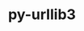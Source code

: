 ---
title: "py-urllib3"
layout: cache
categories: [package, develop]
meta: {"compilers": ["apple-clang@=15.0.0", "gcc@=11.1.0", "gcc@=11.4.0", "gcc@=13.2.0", "gcc@=7.3.1", "gcc@=9.4.0", "oneapi@=2024.2.1"], "num_specs": 108, "num_specs_by_stack": {"aws-isc": 1, "aws-isc-aarch64": 1, "data-vis-sdk": 4, "e4s": 20, "e4s-neoverse-v2": 9, "e4s-neoverse_v1": 15, "e4s-oneapi": 18, "e4s-power": 5, "ml-darwin-aarch64-mps": 3, "ml-linux-aarch64-cpu": 16, "ml-linux-aarch64-cuda": 16, "ml-linux-x86_64-cpu": 15, "ml-linux-x86_64-cuda": 14, "ml-linux-x86_64-rocm": 11, "root": 108}, "oss": ["amzn2", "ubuntu20.04", "ubuntu22.04", "ubuntu24.04", "ventura"], "platforms": ["darwin", "linux"], "stacks": ["aws-isc", "aws-isc-aarch64", "data-vis-sdk", "e4s", "e4s-neoverse-v2", "e4s-neoverse_v1", "e4s-oneapi", "e4s-power", "ml-darwin-aarch64-mps", "ml-linux-aarch64-cpu", "ml-linux-aarch64-cuda", "ml-linux-x86_64-cpu", "ml-linux-x86_64-cuda", "ml-linux-x86_64-rocm", "root"], "targets": ["aarch64", "neoverse_v1", "neoverse_v2", "ppc64le", "x86_64_v3"], "versions": ["2.1.0"]}
spec_details: [{"compiler": "gcc@=11.4.0", "hash": "2oy5f42ccc44truwrwru5aoaor2x7rx7", "os": "ubuntu22.04", "platform": "linux", "size": "-", "stacks": ["e4s-neoverse-v2", "root"], "tarball": "https://binaries.spack.io/develop/build_cache/linux-ubuntu22.04-neoverse_v2/gcc-11.4.0/py-urllib3-2.1.0/linux-ubuntu22.04-neoverse_v2-gcc-11.4.0-py-urllib3-2.1.0-2oy5f42ccc44truwrwru5aoaor2x7rx7.spack", "target": "neoverse_v2", "variants": ["~brotli", "build_system=python_pip", "~socks"], "versions": ["2.1.0"]}, {"compiler": "gcc@=7.3.1", "hash": "34b3s5azxgxy7t23sxibutoeuu2rnuuw", "os": "amzn2", "platform": "linux", "size": "-", "stacks": ["aws-isc-aarch64", "root"], "tarball": "https://binaries.spack.io/develop/build_cache/linux-amzn2-aarch64/gcc-7.3.1/py-urllib3-2.1.0/linux-amzn2-aarch64-gcc-7.3.1-py-urllib3-2.1.0-34b3s5azxgxy7t23sxibutoeuu2rnuuw.spack", "target": "aarch64", "variants": ["~brotli", "build_system=python_pip", "~socks"], "versions": ["2.1.0"]}, {"compiler": "gcc@=13.2.0", "hash": "37bku26u3brwberldwf37e5qx7vxowdu", "os": "ubuntu24.04", "platform": "linux", "size": "-", "stacks": ["ml-linux-aarch64-cpu", "ml-linux-aarch64-cuda", "root"], "tarball": "https://binaries.spack.io/develop/build_cache/linux-ubuntu24.04-aarch64/gcc-13.2.0/py-urllib3-2.1.0/linux-ubuntu24.04-aarch64-gcc-13.2.0-py-urllib3-2.1.0-37bku26u3brwberldwf37e5qx7vxowdu.spack", "target": "aarch64", "variants": ["~brotli", "build_system=python_pip", "~socks"], "versions": ["2.1.0"]}, {"compiler": "gcc@=11.4.0", "hash": "3e4d2cdr6usfci7trty5dc3hnhfdwlmr", "os": "ubuntu22.04", "platform": "linux", "size": "-", "stacks": ["e4s-neoverse-v2", "root"], "tarball": "https://binaries.spack.io/develop/build_cache/linux-ubuntu22.04-neoverse_v2/gcc-11.4.0/py-urllib3-2.1.0/linux-ubuntu22.04-neoverse_v2-gcc-11.4.0-py-urllib3-2.1.0-3e4d2cdr6usfci7trty5dc3hnhfdwlmr.spack", "target": "neoverse_v2", "variants": ["~brotli", "build_system=python_pip", "~socks"], "versions": ["2.1.0"]}, {"compiler": "apple-clang@=15.0.0", "hash": "3pw5tizkgelqh364gzagm33qg65oqnlo", "os": "ventura", "platform": "darwin", "size": "-", "stacks": ["ml-darwin-aarch64-mps", "root"], "tarball": "https://binaries.spack.io/develop/build_cache/darwin-ventura-aarch64/apple-clang-15.0.0/py-urllib3-2.1.0/darwin-ventura-aarch64-apple-clang-15.0.0-py-urllib3-2.1.0-3pw5tizkgelqh364gzagm33qg65oqnlo.spack", "target": "aarch64", "variants": ["~brotli", "build_system=python_pip", "~socks"], "versions": ["2.1.0"]}, {"compiler": "gcc@=13.2.0", "hash": "4j7gstwcv3p3vibueompmk2wnl45jc2m", "os": "ubuntu24.04", "platform": "linux", "size": "-", "stacks": ["ml-linux-x86_64-cpu", "ml-linux-x86_64-cuda", "root"], "tarball": "https://binaries.spack.io/develop/build_cache/linux-ubuntu24.04-x86_64_v3/gcc-13.2.0/py-urllib3-2.1.0/linux-ubuntu24.04-x86_64_v3-gcc-13.2.0-py-urllib3-2.1.0-4j7gstwcv3p3vibueompmk2wnl45jc2m.spack", "target": "x86_64_v3", "variants": ["~brotli", "build_system=python_pip", "~socks"], "versions": ["2.1.0"]}, {"compiler": "oneapi@=2024.2.1", "hash": "4zv3pbfsbzvj32lcoa77ehtq5mh6rhoc", "os": "ubuntu22.04", "platform": "linux", "size": "-", "stacks": ["e4s-oneapi", "root"], "tarball": "https://binaries.spack.io/develop/build_cache/linux-ubuntu22.04-x86_64_v3/oneapi-2024.2.1/py-urllib3-2.1.0/linux-ubuntu22.04-x86_64_v3-oneapi-2024.2.1-py-urllib3-2.1.0-4zv3pbfsbzvj32lcoa77ehtq5mh6rhoc.spack", "target": "x86_64_v3", "variants": ["~brotli", "build_system=python_pip", "~socks"], "versions": ["2.1.0"]}, {"compiler": "oneapi@=2024.2.1", "hash": "5goztwkqky2fr7c7aq4d2vjwzdtsh7lq", "os": "ubuntu22.04", "platform": "linux", "size": "-", "stacks": ["e4s-oneapi", "root"], "tarball": "https://binaries.spack.io/develop/build_cache/linux-ubuntu22.04-x86_64_v3/oneapi-2024.2.1/py-urllib3-2.1.0/linux-ubuntu22.04-x86_64_v3-oneapi-2024.2.1-py-urllib3-2.1.0-5goztwkqky2fr7c7aq4d2vjwzdtsh7lq.spack", "target": "x86_64_v3", "variants": ["~brotli", "build_system=python_pip", "~socks"], "versions": ["2.1.0"]}, {"compiler": "oneapi@=2024.2.1", "hash": "5qqlqs4flg6ztm27o5fyf3mghl22qb7p", "os": "ubuntu22.04", "platform": "linux", "size": "-", "stacks": ["e4s-oneapi", "root"], "tarball": "https://binaries.spack.io/develop/build_cache/linux-ubuntu22.04-x86_64_v3/oneapi-2024.2.1/py-urllib3-2.1.0/linux-ubuntu22.04-x86_64_v3-oneapi-2024.2.1-py-urllib3-2.1.0-5qqlqs4flg6ztm27o5fyf3mghl22qb7p.spack", "target": "x86_64_v3", "variants": ["~brotli", "build_system=python_pip", "~socks"], "versions": ["2.1.0"]}, {"compiler": "gcc@=11.4.0", "hash": "5t3n5useulvbdotd3xf65mdekwtmoe64", "os": "ubuntu22.04", "platform": "linux", "size": "-", "stacks": ["e4s", "root"], "tarball": "https://binaries.spack.io/develop/build_cache/linux-ubuntu22.04-x86_64_v3/gcc-11.4.0/py-urllib3-2.1.0/linux-ubuntu22.04-x86_64_v3-gcc-11.4.0-py-urllib3-2.1.0-5t3n5useulvbdotd3xf65mdekwtmoe64.spack", "target": "x86_64_v3", "variants": ["~brotli", "build_system=python_pip", "~socks"], "versions": ["2.1.0"]}, {"compiler": "gcc@=13.2.0", "hash": "65wkwj6nhizvartg7naq7yxxaxnirtep", "os": "ubuntu24.04", "platform": "linux", "size": "-", "stacks": ["ml-linux-aarch64-cpu", "ml-linux-aarch64-cuda", "root"], "tarball": "https://binaries.spack.io/develop/build_cache/linux-ubuntu24.04-aarch64/gcc-13.2.0/py-urllib3-2.1.0/linux-ubuntu24.04-aarch64-gcc-13.2.0-py-urllib3-2.1.0-65wkwj6nhizvartg7naq7yxxaxnirtep.spack", "target": "aarch64", "variants": ["~brotli", "build_system=python_pip", "~socks"], "versions": ["2.1.0"]}, {"compiler": "gcc@=11.4.0", "hash": "7a46s4bfjc25cmyfcyquaz4vt6nachsk", "os": "ubuntu22.04", "platform": "linux", "size": "-", "stacks": ["e4s", "root"], "tarball": "https://binaries.spack.io/develop/build_cache/linux-ubuntu22.04-x86_64_v3/gcc-11.4.0/py-urllib3-2.1.0/linux-ubuntu22.04-x86_64_v3-gcc-11.4.0-py-urllib3-2.1.0-7a46s4bfjc25cmyfcyquaz4vt6nachsk.spack", "target": "x86_64_v3", "variants": ["~brotli", "build_system=python_pip", "~socks"], "versions": ["2.1.0"]}, {"compiler": "gcc@=11.4.0", "hash": "7kqxi3qcyq7fbxxkaxkyq7jdg446nwqk", "os": "ubuntu22.04", "platform": "linux", "size": "-", "stacks": ["e4s-neoverse-v2", "root"], "tarball": "https://binaries.spack.io/develop/build_cache/linux-ubuntu22.04-neoverse_v2/gcc-11.4.0/py-urllib3-2.1.0/linux-ubuntu22.04-neoverse_v2-gcc-11.4.0-py-urllib3-2.1.0-7kqxi3qcyq7fbxxkaxkyq7jdg446nwqk.spack", "target": "neoverse_v2", "variants": ["~brotli", "build_system=python_pip", "~socks"], "versions": ["2.1.0"]}, {"compiler": "gcc@=11.4.0", "hash": "7zms3vvusfx3wd7smgbyo7dxxro6wdqj", "os": "ubuntu22.04", "platform": "linux", "size": "-", "stacks": ["e4s", "root"], "tarball": "https://binaries.spack.io/develop/build_cache/linux-ubuntu22.04-x86_64_v3/gcc-11.4.0/py-urllib3-2.1.0/linux-ubuntu22.04-x86_64_v3-gcc-11.4.0-py-urllib3-2.1.0-7zms3vvusfx3wd7smgbyo7dxxro6wdqj.spack", "target": "x86_64_v3", "variants": ["~brotli", "build_system=python_pip", "~socks"], "versions": ["2.1.0"]}, {"compiler": "gcc@=11.4.0", "hash": "a6qzz2a6574uxud2wkqi2dbnppv7kgp2", "os": "ubuntu22.04", "platform": "linux", "size": "-", "stacks": ["e4s", "root"], "tarball": "https://binaries.spack.io/develop/build_cache/linux-ubuntu22.04-x86_64_v3/gcc-11.4.0/py-urllib3-2.1.0/linux-ubuntu22.04-x86_64_v3-gcc-11.4.0-py-urllib3-2.1.0-a6qzz2a6574uxud2wkqi2dbnppv7kgp2.spack", "target": "x86_64_v3", "variants": ["~brotli", "build_system=python_pip", "~socks"], "versions": ["2.1.0"]}, {"compiler": "gcc@=13.2.0", "hash": "am7wuqcbamokbqtmwrsbofnf2osdeeg6", "os": "ubuntu24.04", "platform": "linux", "size": "-", "stacks": ["ml-linux-x86_64-cpu", "ml-linux-x86_64-rocm", "root"], "tarball": "https://binaries.spack.io/develop/build_cache/linux-ubuntu24.04-x86_64_v3/gcc-13.2.0/py-urllib3-2.1.0/linux-ubuntu24.04-x86_64_v3-gcc-13.2.0-py-urllib3-2.1.0-am7wuqcbamokbqtmwrsbofnf2osdeeg6.spack", "target": "x86_64_v3", "variants": ["~brotli", "build_system=python_pip", "~socks"], "versions": ["2.1.0"]}, {"compiler": "gcc@=13.2.0", "hash": "anqquqzhskzlqqnuwo4qxgfvw35domgl", "os": "ubuntu24.04", "platform": "linux", "size": "-", "stacks": ["ml-linux-aarch64-cpu", "ml-linux-aarch64-cuda", "root"], "tarball": "https://binaries.spack.io/develop/build_cache/linux-ubuntu24.04-aarch64/gcc-13.2.0/py-urllib3-2.1.0/linux-ubuntu24.04-aarch64-gcc-13.2.0-py-urllib3-2.1.0-anqquqzhskzlqqnuwo4qxgfvw35domgl.spack", "target": "aarch64", "variants": ["~brotli", "build_system=python_pip", "~socks"], "versions": ["2.1.0"]}, {"compiler": "gcc@=11.4.0", "hash": "b64bpnn7vogz6z3f5uomgrsvakvfrv5y", "os": "ubuntu22.04", "platform": "linux", "size": "-", "stacks": ["e4s", "root"], "tarball": "https://binaries.spack.io/develop/build_cache/linux-ubuntu22.04-x86_64_v3/gcc-11.4.0/py-urllib3-2.1.0/linux-ubuntu22.04-x86_64_v3-gcc-11.4.0-py-urllib3-2.1.0-b64bpnn7vogz6z3f5uomgrsvakvfrv5y.spack", "target": "x86_64_v3", "variants": ["~brotli", "build_system=python_pip", "~socks"], "versions": ["2.1.0"]}, {"compiler": "gcc@=11.4.0", "hash": "bd3km262ialxjag7afjhygc7sbko52l7", "os": "ubuntu22.04", "platform": "linux", "size": "-", "stacks": ["e4s", "root"], "tarball": "https://binaries.spack.io/develop/build_cache/linux-ubuntu22.04-x86_64_v3/gcc-11.4.0/py-urllib3-2.1.0/linux-ubuntu22.04-x86_64_v3-gcc-11.4.0-py-urllib3-2.1.0-bd3km262ialxjag7afjhygc7sbko52l7.spack", "target": "x86_64_v3", "variants": ["~brotli", "build_system=python_pip", "~socks"], "versions": ["2.1.0"]}, {"compiler": "gcc@=11.4.0", "hash": "bhkjgp4ai6ysm6ahklw7cnzzzh234gob", "os": "ubuntu22.04", "platform": "linux", "size": "-", "stacks": ["e4s", "root"], "tarball": "https://binaries.spack.io/develop/build_cache/linux-ubuntu22.04-x86_64_v3/gcc-11.4.0/py-urllib3-2.1.0/linux-ubuntu22.04-x86_64_v3-gcc-11.4.0-py-urllib3-2.1.0-bhkjgp4ai6ysm6ahklw7cnzzzh234gob.spack", "target": "x86_64_v3", "variants": ["~brotli", "build_system=python_pip", "~socks"], "versions": ["2.1.0"]}, {"compiler": "oneapi@=2024.2.1", "hash": "bjhlbseudv3birmbvymoztqip73hcjqe", "os": "ubuntu22.04", "platform": "linux", "size": "-", "stacks": ["e4s-oneapi", "root"], "tarball": "https://binaries.spack.io/develop/build_cache/linux-ubuntu22.04-x86_64_v3/oneapi-2024.2.1/py-urllib3-2.1.0/linux-ubuntu22.04-x86_64_v3-oneapi-2024.2.1-py-urllib3-2.1.0-bjhlbseudv3birmbvymoztqip73hcjqe.spack", "target": "x86_64_v3", "variants": ["~brotli", "build_system=python_pip", "~socks"], "versions": ["2.1.0"]}, {"compiler": "gcc@=13.2.0", "hash": "bkcwdgxpn36dkskqpjr3omtt4icbp4bk", "os": "ubuntu24.04", "platform": "linux", "size": "-", "stacks": ["ml-linux-aarch64-cpu", "ml-linux-aarch64-cuda", "root"], "tarball": "https://binaries.spack.io/develop/build_cache/linux-ubuntu24.04-aarch64/gcc-13.2.0/py-urllib3-2.1.0/linux-ubuntu24.04-aarch64-gcc-13.2.0-py-urllib3-2.1.0-bkcwdgxpn36dkskqpjr3omtt4icbp4bk.spack", "target": "aarch64", "variants": ["~brotli", "build_system=python_pip", "~socks"], "versions": ["2.1.0"]}, {"compiler": "gcc@=13.2.0", "hash": "bklushynojwpmarw2srgeujhatrm6tz5", "os": "ubuntu24.04", "platform": "linux", "size": "-", "stacks": ["ml-linux-x86_64-cpu", "ml-linux-x86_64-cuda", "ml-linux-x86_64-rocm", "root"], "tarball": "https://binaries.spack.io/develop/build_cache/linux-ubuntu24.04-x86_64_v3/gcc-13.2.0/py-urllib3-2.1.0/linux-ubuntu24.04-x86_64_v3-gcc-13.2.0-py-urllib3-2.1.0-bklushynojwpmarw2srgeujhatrm6tz5.spack", "target": "x86_64_v3", "variants": ["~brotli", "build_system=python_pip", "~socks"], "versions": ["2.1.0"]}, {"compiler": "gcc@=13.2.0", "hash": "bsams7rfwixdkdq4xnelhinol2ioroci", "os": "ubuntu24.04", "platform": "linux", "size": "-", "stacks": ["ml-linux-aarch64-cpu", "ml-linux-aarch64-cuda", "root"], "tarball": "https://binaries.spack.io/develop/build_cache/linux-ubuntu24.04-aarch64/gcc-13.2.0/py-urllib3-2.1.0/linux-ubuntu24.04-aarch64-gcc-13.2.0-py-urllib3-2.1.0-bsams7rfwixdkdq4xnelhinol2ioroci.spack", "target": "aarch64", "variants": ["~brotli", "build_system=python_pip", "~socks"], "versions": ["2.1.0"]}, {"compiler": "gcc@=11.4.0", "hash": "cteilw4s6airmgdx7pmof2wnhdjeq2qt", "os": "ubuntu22.04", "platform": "linux", "size": "-", "stacks": ["e4s", "root"], "tarball": "https://binaries.spack.io/develop/build_cache/linux-ubuntu22.04-x86_64_v3/gcc-11.4.0/py-urllib3-2.1.0/linux-ubuntu22.04-x86_64_v3-gcc-11.4.0-py-urllib3-2.1.0-cteilw4s6airmgdx7pmof2wnhdjeq2qt.spack", "target": "x86_64_v3", "variants": ["~brotli", "build_system=python_pip", "~socks"], "versions": ["2.1.0"]}, {"compiler": "oneapi@=2024.2.1", "hash": "cuqcg6plfh4tvrfdp4lm6rtwovitwucm", "os": "ubuntu22.04", "platform": "linux", "size": "-", "stacks": ["e4s-oneapi", "root"], "tarball": "https://binaries.spack.io/develop/build_cache/linux-ubuntu22.04-x86_64_v3/oneapi-2024.2.1/py-urllib3-2.1.0/linux-ubuntu22.04-x86_64_v3-oneapi-2024.2.1-py-urllib3-2.1.0-cuqcg6plfh4tvrfdp4lm6rtwovitwucm.spack", "target": "x86_64_v3", "variants": ["~brotli", "build_system=python_pip", "~socks"], "versions": ["2.1.0"]}, {"compiler": "gcc@=13.2.0", "hash": "cw4hinlqzwx4awzmbchobitm5l5n22qa", "os": "ubuntu24.04", "platform": "linux", "size": "-", "stacks": ["ml-linux-x86_64-cpu", "ml-linux-x86_64-cuda", "ml-linux-x86_64-rocm", "root"], "tarball": "https://binaries.spack.io/develop/build_cache/linux-ubuntu24.04-x86_64_v3/gcc-13.2.0/py-urllib3-2.1.0/linux-ubuntu24.04-x86_64_v3-gcc-13.2.0-py-urllib3-2.1.0-cw4hinlqzwx4awzmbchobitm5l5n22qa.spack", "target": "x86_64_v3", "variants": ["~brotli", "build_system=python_pip", "~socks"], "versions": ["2.1.0"]}, {"compiler": "gcc@=11.4.0", "hash": "cxddkfupjbcp746mcatrcdi55v3pg4p2", "os": "ubuntu22.04", "platform": "linux", "size": "-", "stacks": ["e4s-neoverse_v1", "root"], "tarball": "https://binaries.spack.io/develop/build_cache/linux-ubuntu22.04-neoverse_v1/gcc-11.4.0/py-urllib3-2.1.0/linux-ubuntu22.04-neoverse_v1-gcc-11.4.0-py-urllib3-2.1.0-cxddkfupjbcp746mcatrcdi55v3pg4p2.spack", "target": "neoverse_v1", "variants": ["~brotli", "build_system=python_pip", "~socks"], "versions": ["2.1.0"]}, {"compiler": "oneapi@=2024.2.1", "hash": "dmievls5v5sxoqyhzltpwc43kaevmov2", "os": "ubuntu22.04", "platform": "linux", "size": "-", "stacks": ["e4s-oneapi", "root"], "tarball": "https://binaries.spack.io/develop/build_cache/linux-ubuntu22.04-x86_64_v3/oneapi-2024.2.1/py-urllib3-2.1.0/linux-ubuntu22.04-x86_64_v3-oneapi-2024.2.1-py-urllib3-2.1.0-dmievls5v5sxoqyhzltpwc43kaevmov2.spack", "target": "x86_64_v3", "variants": ["~brotli", "build_system=python_pip", "~socks"], "versions": ["2.1.0"]}, {"compiler": "gcc@=11.4.0", "hash": "doftkh5bmipqmq2iefwo7iglwghvonkc", "os": "ubuntu22.04", "platform": "linux", "size": "-", "stacks": ["e4s", "root"], "tarball": "https://binaries.spack.io/develop/build_cache/linux-ubuntu22.04-x86_64_v3/gcc-11.4.0/py-urllib3-2.1.0/linux-ubuntu22.04-x86_64_v3-gcc-11.4.0-py-urllib3-2.1.0-doftkh5bmipqmq2iefwo7iglwghvonkc.spack", "target": "x86_64_v3", "variants": ["~brotli", "build_system=python_pip", "~socks"], "versions": ["2.1.0"]}, {"compiler": "gcc@=11.4.0", "hash": "ebmgy62llf5wdqfxhrlgfwxuc4ysbqvm", "os": "ubuntu22.04", "platform": "linux", "size": "-", "stacks": ["e4s-neoverse_v1", "root"], "tarball": "https://binaries.spack.io/develop/build_cache/linux-ubuntu22.04-neoverse_v1/gcc-11.4.0/py-urllib3-2.1.0/linux-ubuntu22.04-neoverse_v1-gcc-11.4.0-py-urllib3-2.1.0-ebmgy62llf5wdqfxhrlgfwxuc4ysbqvm.spack", "target": "neoverse_v1", "variants": ["~brotli", "build_system=python_pip", "~socks"], "versions": ["2.1.0"]}, {"compiler": "oneapi@=2024.2.1", "hash": "eca4sr3sut6dxuxqgmq2nwpby2o5lywm", "os": "ubuntu22.04", "platform": "linux", "size": "-", "stacks": ["e4s-oneapi", "root"], "tarball": "https://binaries.spack.io/develop/build_cache/linux-ubuntu22.04-x86_64_v3/oneapi-2024.2.1/py-urllib3-2.1.0/linux-ubuntu22.04-x86_64_v3-oneapi-2024.2.1-py-urllib3-2.1.0-eca4sr3sut6dxuxqgmq2nwpby2o5lywm.spack", "target": "x86_64_v3", "variants": ["~brotli", "build_system=python_pip", "~socks"], "versions": ["2.1.0"]}, {"compiler": "gcc@=13.2.0", "hash": "ejd3jln2c2v52tscqdl2xzxwn22436lr", "os": "ubuntu24.04", "platform": "linux", "size": "-", "stacks": ["ml-linux-x86_64-cpu", "ml-linux-x86_64-cuda", "ml-linux-x86_64-rocm", "root"], "tarball": "https://binaries.spack.io/develop/build_cache/linux-ubuntu24.04-x86_64_v3/gcc-13.2.0/py-urllib3-2.1.0/linux-ubuntu24.04-x86_64_v3-gcc-13.2.0-py-urllib3-2.1.0-ejd3jln2c2v52tscqdl2xzxwn22436lr.spack", "target": "x86_64_v3", "variants": ["~brotli", "build_system=python_pip", "~socks"], "versions": ["2.1.0"]}, {"compiler": "gcc@=13.2.0", "hash": "evyqj2lntwchrwit3bugww64ikrzwnlh", "os": "ubuntu24.04", "platform": "linux", "size": "-", "stacks": ["ml-linux-aarch64-cpu", "ml-linux-aarch64-cuda", "root"], "tarball": "https://binaries.spack.io/develop/build_cache/linux-ubuntu24.04-aarch64/gcc-13.2.0/py-urllib3-2.1.0/linux-ubuntu24.04-aarch64-gcc-13.2.0-py-urllib3-2.1.0-evyqj2lntwchrwit3bugww64ikrzwnlh.spack", "target": "aarch64", "variants": ["~brotli", "build_system=python_pip", "~socks"], "versions": ["2.1.0"]}, {"compiler": "gcc@=11.4.0", "hash": "ftrgsyh63jjs7eks2trng6curnariicg", "os": "ubuntu22.04", "platform": "linux", "size": "-", "stacks": ["e4s-neoverse_v1", "root"], "tarball": "https://binaries.spack.io/develop/build_cache/linux-ubuntu22.04-neoverse_v1/gcc-11.4.0/py-urllib3-2.1.0/linux-ubuntu22.04-neoverse_v1-gcc-11.4.0-py-urllib3-2.1.0-ftrgsyh63jjs7eks2trng6curnariicg.spack", "target": "neoverse_v1", "variants": ["~brotli", "build_system=python_pip", "~socks"], "versions": ["2.1.0"]}, {"compiler": "oneapi@=2024.2.1", "hash": "fuevz2yk2l7hzyohxiysk2zjphh6gym6", "os": "ubuntu22.04", "platform": "linux", "size": "-", "stacks": ["e4s-oneapi", "root"], "tarball": "https://binaries.spack.io/develop/build_cache/linux-ubuntu22.04-x86_64_v3/oneapi-2024.2.1/py-urllib3-2.1.0/linux-ubuntu22.04-x86_64_v3-oneapi-2024.2.1-py-urllib3-2.1.0-fuevz2yk2l7hzyohxiysk2zjphh6gym6.spack", "target": "x86_64_v3", "variants": ["~brotli", "build_system=python_pip", "~socks"], "versions": ["2.1.0"]}, {"compiler": "gcc@=7.3.1", "hash": "fza65dddhnlf4jtn6z6wqnophdfyliai", "os": "amzn2", "platform": "linux", "size": "-", "stacks": ["aws-isc", "root"], "tarball": "https://binaries.spack.io/develop/build_cache/linux-amzn2-x86_64_v3/gcc-7.3.1/py-urllib3-2.1.0/linux-amzn2-x86_64_v3-gcc-7.3.1-py-urllib3-2.1.0-fza65dddhnlf4jtn6z6wqnophdfyliai.spack", "target": "x86_64_v3", "variants": ["~brotli", "build_system=python_pip", "~socks"], "versions": ["2.1.0"]}, {"compiler": "gcc@=9.4.0", "hash": "hftfp5z2bfqt33nbi2uqymzhhkmuvlfn", "os": "ubuntu20.04", "platform": "linux", "size": "-", "stacks": ["e4s-power", "root"], "tarball": "https://binaries.spack.io/develop/build_cache/linux-ubuntu20.04-ppc64le/gcc-9.4.0/py-urllib3-2.1.0/linux-ubuntu20.04-ppc64le-gcc-9.4.0-py-urllib3-2.1.0-hftfp5z2bfqt33nbi2uqymzhhkmuvlfn.spack", "target": "ppc64le", "variants": ["~brotli", "build_system=python_pip", "~socks"], "versions": ["2.1.0"]}, {"compiler": "gcc@=13.2.0", "hash": "hgkrrs4baazks3v4c3x2yzyw3d2qxubv", "os": "ubuntu24.04", "platform": "linux", "size": "-", "stacks": ["ml-linux-x86_64-cpu", "ml-linux-x86_64-cuda", "ml-linux-x86_64-rocm", "root"], "tarball": "https://binaries.spack.io/develop/build_cache/linux-ubuntu24.04-x86_64_v3/gcc-13.2.0/py-urllib3-2.1.0/linux-ubuntu24.04-x86_64_v3-gcc-13.2.0-py-urllib3-2.1.0-hgkrrs4baazks3v4c3x2yzyw3d2qxubv.spack", "target": "x86_64_v3", "variants": ["~brotli", "build_system=python_pip", "~socks"], "versions": ["2.1.0"]}, {"compiler": "gcc@=13.2.0", "hash": "hkudynwhef2dgrxxehnm33atgkiogv3z", "os": "ubuntu24.04", "platform": "linux", "size": "-", "stacks": ["ml-linux-aarch64-cpu", "ml-linux-aarch64-cuda", "root"], "tarball": "https://binaries.spack.io/develop/build_cache/linux-ubuntu24.04-aarch64/gcc-13.2.0/py-urllib3-2.1.0/linux-ubuntu24.04-aarch64-gcc-13.2.0-py-urllib3-2.1.0-hkudynwhef2dgrxxehnm33atgkiogv3z.spack", "target": "aarch64", "variants": ["~brotli", "build_system=python_pip", "~socks"], "versions": ["2.1.0"]}, {"compiler": "gcc@=11.4.0", "hash": "hxuzfv3evulpk3ktpzdg4h65hpe4ekzw", "os": "ubuntu22.04", "platform": "linux", "size": "-", "stacks": ["e4s", "root"], "tarball": "https://binaries.spack.io/develop/build_cache/linux-ubuntu22.04-x86_64_v3/gcc-11.4.0/py-urllib3-2.1.0/linux-ubuntu22.04-x86_64_v3-gcc-11.4.0-py-urllib3-2.1.0-hxuzfv3evulpk3ktpzdg4h65hpe4ekzw.spack", "target": "x86_64_v3", "variants": ["~brotli", "build_system=python_pip", "~socks"], "versions": ["2.1.0"]}, {"compiler": "gcc@=11.4.0", "hash": "hz6b6lcvrs5z3gukuu4lny5obvbmc3wo", "os": "ubuntu22.04", "platform": "linux", "size": "-", "stacks": ["e4s-neoverse-v2", "root"], "tarball": "https://binaries.spack.io/develop/build_cache/linux-ubuntu22.04-neoverse_v2/gcc-11.4.0/py-urllib3-2.1.0/linux-ubuntu22.04-neoverse_v2-gcc-11.4.0-py-urllib3-2.1.0-hz6b6lcvrs5z3gukuu4lny5obvbmc3wo.spack", "target": "neoverse_v2", "variants": ["~brotli", "build_system=python_pip", "~socks"], "versions": ["2.1.0"]}, {"compiler": "oneapi@=2024.2.1", "hash": "ic3q5wphjwvqbj7spxckd3n526k24u7a", "os": "ubuntu22.04", "platform": "linux", "size": "-", "stacks": ["e4s-oneapi", "root"], "tarball": "https://binaries.spack.io/develop/build_cache/linux-ubuntu22.04-x86_64_v3/oneapi-2024.2.1/py-urllib3-2.1.0/linux-ubuntu22.04-x86_64_v3-oneapi-2024.2.1-py-urllib3-2.1.0-ic3q5wphjwvqbj7spxckd3n526k24u7a.spack", "target": "x86_64_v3", "variants": ["~brotli", "build_system=python_pip", "~socks"], "versions": ["2.1.0"]}, {"compiler": "gcc@=13.2.0", "hash": "ie26zszrwnm2gwufq7fvgkv3m44ms62w", "os": "ubuntu24.04", "platform": "linux", "size": "-", "stacks": ["ml-linux-x86_64-cpu", "ml-linux-x86_64-cuda", "ml-linux-x86_64-rocm", "root"], "tarball": "https://binaries.spack.io/develop/build_cache/linux-ubuntu24.04-x86_64_v3/gcc-13.2.0/py-urllib3-2.1.0/linux-ubuntu24.04-x86_64_v3-gcc-13.2.0-py-urllib3-2.1.0-ie26zszrwnm2gwufq7fvgkv3m44ms62w.spack", "target": "x86_64_v3", "variants": ["~brotli", "build_system=python_pip", "~socks"], "versions": ["2.1.0"]}, {"compiler": "gcc@=13.2.0", "hash": "io7o4orpxxeb2vxoczfzbhhiedzk42ch", "os": "ubuntu24.04", "platform": "linux", "size": "-", "stacks": ["ml-linux-aarch64-cpu", "ml-linux-aarch64-cuda", "root"], "tarball": "https://binaries.spack.io/develop/build_cache/linux-ubuntu24.04-aarch64/gcc-13.2.0/py-urllib3-2.1.0/linux-ubuntu24.04-aarch64-gcc-13.2.0-py-urllib3-2.1.0-io7o4orpxxeb2vxoczfzbhhiedzk42ch.spack", "target": "aarch64", "variants": ["~brotli", "build_system=python_pip", "~socks"], "versions": ["2.1.0"]}, {"compiler": "gcc@=11.4.0", "hash": "iqddjhvzbgtamea4qccxt7btg7ch3kik", "os": "ubuntu22.04", "platform": "linux", "size": "-", "stacks": ["e4s-neoverse_v1", "root"], "tarball": "https://binaries.spack.io/develop/build_cache/linux-ubuntu22.04-neoverse_v1/gcc-11.4.0/py-urllib3-2.1.0/linux-ubuntu22.04-neoverse_v1-gcc-11.4.0-py-urllib3-2.1.0-iqddjhvzbgtamea4qccxt7btg7ch3kik.spack", "target": "neoverse_v1", "variants": ["~brotli", "build_system=python_pip", "~socks"], "versions": ["2.1.0"]}, {"compiler": "gcc@=13.2.0", "hash": "itsgjejce6gijmb6niy4puqzw4kqxxud", "os": "ubuntu24.04", "platform": "linux", "size": "-", "stacks": ["ml-linux-aarch64-cpu", "ml-linux-aarch64-cuda", "root"], "tarball": "https://binaries.spack.io/develop/build_cache/linux-ubuntu24.04-aarch64/gcc-13.2.0/py-urllib3-2.1.0/linux-ubuntu24.04-aarch64-gcc-13.2.0-py-urllib3-2.1.0-itsgjejce6gijmb6niy4puqzw4kqxxud.spack", "target": "aarch64", "variants": ["~brotli", "build_system=python_pip", "~socks"], "versions": ["2.1.0"]}, {"compiler": "gcc@=13.2.0", "hash": "jem47fuhxnlncidhxsnhuz345yinxsbi", "os": "ubuntu24.04", "platform": "linux", "size": "-", "stacks": ["ml-linux-x86_64-cpu", "ml-linux-x86_64-cuda", "root"], "tarball": "https://binaries.spack.io/develop/build_cache/linux-ubuntu24.04-x86_64_v3/gcc-13.2.0/py-urllib3-2.1.0/linux-ubuntu24.04-x86_64_v3-gcc-13.2.0-py-urllib3-2.1.0-jem47fuhxnlncidhxsnhuz345yinxsbi.spack", "target": "x86_64_v3", "variants": ["~brotli", "build_system=python_pip", "~socks"], "versions": ["2.1.0"]}, {"compiler": "gcc@=11.4.0", "hash": "jetn2zupdb7qok4zocubwhqwbsm74dlf", "os": "ubuntu22.04", "platform": "linux", "size": "-", "stacks": ["e4s", "root"], "tarball": "https://binaries.spack.io/develop/build_cache/linux-ubuntu22.04-x86_64_v3/gcc-11.4.0/py-urllib3-2.1.0/linux-ubuntu22.04-x86_64_v3-gcc-11.4.0-py-urllib3-2.1.0-jetn2zupdb7qok4zocubwhqwbsm74dlf.spack", "target": "x86_64_v3", "variants": ["~brotli", "build_system=python_pip", "~socks"], "versions": ["2.1.0"]}, {"compiler": "gcc@=11.4.0", "hash": "jy6fvq4hpyarsdub2hq25w6t7dw6wb6j", "os": "ubuntu22.04", "platform": "linux", "size": "-", "stacks": ["e4s", "root"], "tarball": "https://binaries.spack.io/develop/build_cache/linux-ubuntu22.04-x86_64_v3/gcc-11.4.0/py-urllib3-2.1.0/linux-ubuntu22.04-x86_64_v3-gcc-11.4.0-py-urllib3-2.1.0-jy6fvq4hpyarsdub2hq25w6t7dw6wb6j.spack", "target": "x86_64_v3", "variants": ["~brotli", "build_system=python_pip", "~socks"], "versions": ["2.1.0"]}, {"compiler": "gcc@=13.2.0", "hash": "jzldtdfjqdz5wrejbrows3qw32he6yaa", "os": "ubuntu24.04", "platform": "linux", "size": "-", "stacks": ["ml-linux-x86_64-cpu", "ml-linux-x86_64-cuda", "ml-linux-x86_64-rocm", "root"], "tarball": "https://binaries.spack.io/develop/build_cache/linux-ubuntu24.04-x86_64_v3/gcc-13.2.0/py-urllib3-2.1.0/linux-ubuntu24.04-x86_64_v3-gcc-13.2.0-py-urllib3-2.1.0-jzldtdfjqdz5wrejbrows3qw32he6yaa.spack", "target": "x86_64_v3", "variants": ["~brotli", "build_system=python_pip", "~socks"], "versions": ["2.1.0"]}, {"compiler": "gcc@=11.4.0", "hash": "k3kn3uhysuefrgnmutjhf62qxpofzz6n", "os": "ubuntu22.04", "platform": "linux", "size": "-", "stacks": ["e4s-neoverse-v2", "root"], "tarball": "https://binaries.spack.io/develop/build_cache/linux-ubuntu22.04-neoverse_v2/gcc-11.4.0/py-urllib3-2.1.0/linux-ubuntu22.04-neoverse_v2-gcc-11.4.0-py-urllib3-2.1.0-k3kn3uhysuefrgnmutjhf62qxpofzz6n.spack", "target": "neoverse_v2", "variants": ["~brotli", "build_system=python_pip", "~socks"], "versions": ["2.1.0"]}, {"compiler": "gcc@=9.4.0", "hash": "k6pqvrkuks5efm6pkfdu5fohfn3ttajq", "os": "ubuntu20.04", "platform": "linux", "size": "-", "stacks": ["e4s-power", "root"], "tarball": "https://binaries.spack.io/develop/build_cache/linux-ubuntu20.04-ppc64le/gcc-9.4.0/py-urllib3-2.1.0/linux-ubuntu20.04-ppc64le-gcc-9.4.0-py-urllib3-2.1.0-k6pqvrkuks5efm6pkfdu5fohfn3ttajq.spack", "target": "ppc64le", "variants": ["~brotli", "build_system=python_pip", "~socks"], "versions": ["2.1.0"]}, {"compiler": "gcc@=13.2.0", "hash": "kjurdfharihteokchzbapompmxqvspcg", "os": "ubuntu24.04", "platform": "linux", "size": "-", "stacks": ["ml-linux-x86_64-cpu", "ml-linux-x86_64-cuda", "ml-linux-x86_64-rocm", "root"], "tarball": "https://binaries.spack.io/develop/build_cache/linux-ubuntu24.04-x86_64_v3/gcc-13.2.0/py-urllib3-2.1.0/linux-ubuntu24.04-x86_64_v3-gcc-13.2.0-py-urllib3-2.1.0-kjurdfharihteokchzbapompmxqvspcg.spack", "target": "x86_64_v3", "variants": ["~brotli", "build_system=python_pip", "~socks"], "versions": ["2.1.0"]}, {"compiler": "gcc@=11.4.0", "hash": "kjxc3vpg6w3fe4kljyqpldiuda2fqzsv", "os": "ubuntu22.04", "platform": "linux", "size": "-", "stacks": ["e4s", "root"], "tarball": "https://binaries.spack.io/develop/build_cache/linux-ubuntu22.04-x86_64_v3/gcc-11.4.0/py-urllib3-2.1.0/linux-ubuntu22.04-x86_64_v3-gcc-11.4.0-py-urllib3-2.1.0-kjxc3vpg6w3fe4kljyqpldiuda2fqzsv.spack", "target": "x86_64_v3", "variants": ["~brotli", "build_system=python_pip", "~socks"], "versions": ["2.1.0"]}, {"compiler": "gcc@=11.4.0", "hash": "knvig7qxptgiu2vsvp5kbggxng75us7w", "os": "ubuntu22.04", "platform": "linux", "size": "-", "stacks": ["e4s-neoverse_v1", "root"], "tarball": "https://binaries.spack.io/develop/build_cache/linux-ubuntu22.04-neoverse_v1/gcc-11.4.0/py-urllib3-2.1.0/linux-ubuntu22.04-neoverse_v1-gcc-11.4.0-py-urllib3-2.1.0-knvig7qxptgiu2vsvp5kbggxng75us7w.spack", "target": "neoverse_v1", "variants": ["~brotli", "build_system=python_pip", "~socks"], "versions": ["2.1.0"]}, {"compiler": "gcc@=13.2.0", "hash": "kod72gmceexv2yuhw2vzb45wroobcyn3", "os": "ubuntu24.04", "platform": "linux", "size": "-", "stacks": ["ml-linux-x86_64-cpu", "ml-linux-x86_64-cuda", "root"], "tarball": "https://binaries.spack.io/develop/build_cache/linux-ubuntu24.04-x86_64_v3/gcc-13.2.0/py-urllib3-2.1.0/linux-ubuntu24.04-x86_64_v3-gcc-13.2.0-py-urllib3-2.1.0-kod72gmceexv2yuhw2vzb45wroobcyn3.spack", "target": "x86_64_v3", "variants": ["~brotli", "build_system=python_pip", "~socks"], "versions": ["2.1.0"]}, {"compiler": "gcc@=11.4.0", "hash": "kwqsgq2wd7r2vdaz62heigty6qhlpnnh", "os": "ubuntu22.04", "platform": "linux", "size": "-", "stacks": ["e4s-neoverse-v2", "root"], "tarball": "https://binaries.spack.io/develop/build_cache/linux-ubuntu22.04-neoverse_v2/gcc-11.4.0/py-urllib3-2.1.0/linux-ubuntu22.04-neoverse_v2-gcc-11.4.0-py-urllib3-2.1.0-kwqsgq2wd7r2vdaz62heigty6qhlpnnh.spack", "target": "neoverse_v2", "variants": ["~brotli", "build_system=python_pip", "~socks"], "versions": ["2.1.0"]}, {"compiler": "gcc@=13.2.0", "hash": "l5a4a53ib52453m3xw6y4ur3zcvekuqz", "os": "ubuntu24.04", "platform": "linux", "size": "-", "stacks": ["ml-linux-aarch64-cpu", "ml-linux-aarch64-cuda", "root"], "tarball": "https://binaries.spack.io/develop/build_cache/linux-ubuntu24.04-aarch64/gcc-13.2.0/py-urllib3-2.1.0/linux-ubuntu24.04-aarch64-gcc-13.2.0-py-urllib3-2.1.0-l5a4a53ib52453m3xw6y4ur3zcvekuqz.spack", "target": "aarch64", "variants": ["~brotli", "build_system=python_pip", "~socks"], "versions": ["2.1.0"]}, {"compiler": "gcc@=13.2.0", "hash": "l6jbgmnikmc5cirfgydmd4xgnvy275z6", "os": "ubuntu24.04", "platform": "linux", "size": "-", "stacks": ["ml-linux-x86_64-cpu", "ml-linux-x86_64-cuda", "ml-linux-x86_64-rocm", "root"], "tarball": "https://binaries.spack.io/develop/build_cache/linux-ubuntu24.04-x86_64_v3/gcc-13.2.0/py-urllib3-2.1.0/linux-ubuntu24.04-x86_64_v3-gcc-13.2.0-py-urllib3-2.1.0-l6jbgmnikmc5cirfgydmd4xgnvy275z6.spack", "target": "x86_64_v3", "variants": ["~brotli", "build_system=python_pip", "~socks"], "versions": ["2.1.0"]}, {"compiler": "gcc@=11.1.0", "hash": "ll66wpqqpl355uunsiwrmepcpkwr6vhs", "os": "ubuntu20.04", "platform": "linux", "size": "-", "stacks": ["data-vis-sdk", "root"], "tarball": "https://binaries.spack.io/develop/build_cache/linux-ubuntu20.04-x86_64_v3/gcc-11.1.0/py-urllib3-2.1.0/linux-ubuntu20.04-x86_64_v3-gcc-11.1.0-py-urllib3-2.1.0-ll66wpqqpl355uunsiwrmepcpkwr6vhs.spack", "target": "x86_64_v3", "variants": ["~brotli", "build_system=python_pip", "~socks"], "versions": ["2.1.0"]}, {"compiler": "gcc@=13.2.0", "hash": "loocuyei5mavqp4iv6s26oxgbeh626ow", "os": "ubuntu24.04", "platform": "linux", "size": "-", "stacks": ["ml-linux-aarch64-cpu", "ml-linux-aarch64-cuda", "root"], "tarball": "https://binaries.spack.io/develop/build_cache/linux-ubuntu24.04-aarch64/gcc-13.2.0/py-urllib3-2.1.0/linux-ubuntu24.04-aarch64-gcc-13.2.0-py-urllib3-2.1.0-loocuyei5mavqp4iv6s26oxgbeh626ow.spack", "target": "aarch64", "variants": ["~brotli", "build_system=python_pip", "~socks"], "versions": ["2.1.0"]}, {"compiler": "gcc@=11.4.0", "hash": "lscy6s44ow33ebzxnnfjciaxj6qvr4pd", "os": "ubuntu22.04", "platform": "linux", "size": "-", "stacks": ["e4s-neoverse_v1", "root"], "tarball": "https://binaries.spack.io/develop/build_cache/linux-ubuntu22.04-neoverse_v1/gcc-11.4.0/py-urllib3-2.1.0/linux-ubuntu22.04-neoverse_v1-gcc-11.4.0-py-urllib3-2.1.0-lscy6s44ow33ebzxnnfjciaxj6qvr4pd.spack", "target": "neoverse_v1", "variants": ["~brotli", "build_system=python_pip", "~socks"], "versions": ["2.1.0"]}, {"compiler": "oneapi@=2024.2.1", "hash": "mb2b3poovytjgboeoh3c2xr7ptrhxsm3", "os": "ubuntu22.04", "platform": "linux", "size": "-", "stacks": ["e4s-oneapi", "root"], "tarball": "https://binaries.spack.io/develop/build_cache/linux-ubuntu22.04-x86_64_v3/oneapi-2024.2.1/py-urllib3-2.1.0/linux-ubuntu22.04-x86_64_v3-oneapi-2024.2.1-py-urllib3-2.1.0-mb2b3poovytjgboeoh3c2xr7ptrhxsm3.spack", "target": "x86_64_v3", "variants": ["~brotli", "build_system=python_pip", "~socks"], "versions": ["2.1.0"]}, {"compiler": "gcc@=11.4.0", "hash": "mbx3w35uzgh3f6gdv4usodb6ibs6h5q5", "os": "ubuntu22.04", "platform": "linux", "size": "-", "stacks": ["e4s-neoverse_v1", "root"], "tarball": "https://binaries.spack.io/develop/build_cache/linux-ubuntu22.04-neoverse_v1/gcc-11.4.0/py-urllib3-2.1.0/linux-ubuntu22.04-neoverse_v1-gcc-11.4.0-py-urllib3-2.1.0-mbx3w35uzgh3f6gdv4usodb6ibs6h5q5.spack", "target": "neoverse_v1", "variants": ["~brotli", "build_system=python_pip", "~socks"], "versions": ["2.1.0"]}, {"compiler": "oneapi@=2024.2.1", "hash": "mcb3v4eyvm5pzwfnfp7wnvl4qonn33bt", "os": "ubuntu22.04", "platform": "linux", "size": "-", "stacks": ["e4s-oneapi", "root"], "tarball": "https://binaries.spack.io/develop/build_cache/linux-ubuntu22.04-x86_64_v3/oneapi-2024.2.1/py-urllib3-2.1.0/linux-ubuntu22.04-x86_64_v3-oneapi-2024.2.1-py-urllib3-2.1.0-mcb3v4eyvm5pzwfnfp7wnvl4qonn33bt.spack", "target": "x86_64_v3", "variants": ["~brotli", "build_system=python_pip", "~socks"], "versions": ["2.1.0"]}, {"compiler": "gcc@=13.2.0", "hash": "mdetttvyd3fjv3qk2w76spnzkzcro4zq", "os": "ubuntu24.04", "platform": "linux", "size": "-", "stacks": ["ml-linux-aarch64-cpu", "ml-linux-aarch64-cuda", "root"], "tarball": "https://binaries.spack.io/develop/build_cache/linux-ubuntu24.04-aarch64/gcc-13.2.0/py-urllib3-2.1.0/linux-ubuntu24.04-aarch64-gcc-13.2.0-py-urllib3-2.1.0-mdetttvyd3fjv3qk2w76spnzkzcro4zq.spack", "target": "aarch64", "variants": ["~brotli", "build_system=python_pip", "~socks"], "versions": ["2.1.0"]}, {"compiler": "gcc@=9.4.0", "hash": "mf5rdcopgxpiiy6hows3gbgi7rir3d77", "os": "ubuntu20.04", "platform": "linux", "size": "-", "stacks": ["e4s-power", "root"], "tarball": "https://binaries.spack.io/develop/build_cache/linux-ubuntu20.04-ppc64le/gcc-9.4.0/py-urllib3-2.1.0/linux-ubuntu20.04-ppc64le-gcc-9.4.0-py-urllib3-2.1.0-mf5rdcopgxpiiy6hows3gbgi7rir3d77.spack", "target": "ppc64le", "variants": ["~brotli", "build_system=python_pip", "~socks"], "versions": ["2.1.0"]}, {"compiler": "gcc@=11.4.0", "hash": "mln6odmpjzgsidva2izorsaaznzxxbws", "os": "ubuntu22.04", "platform": "linux", "size": "-", "stacks": ["e4s", "root"], "tarball": "https://binaries.spack.io/develop/build_cache/linux-ubuntu22.04-x86_64_v3/gcc-11.4.0/py-urllib3-2.1.0/linux-ubuntu22.04-x86_64_v3-gcc-11.4.0-py-urllib3-2.1.0-mln6odmpjzgsidva2izorsaaznzxxbws.spack", "target": "x86_64_v3", "variants": ["~brotli", "build_system=python_pip", "~socks"], "versions": ["2.1.0"]}, {"compiler": "gcc@=11.4.0", "hash": "mqxvoxwmok4vgwad2a2wygebgxkaxtp6", "os": "ubuntu22.04", "platform": "linux", "size": "-", "stacks": ["e4s", "root"], "tarball": "https://binaries.spack.io/develop/build_cache/linux-ubuntu22.04-x86_64_v3/gcc-11.4.0/py-urllib3-2.1.0/linux-ubuntu22.04-x86_64_v3-gcc-11.4.0-py-urllib3-2.1.0-mqxvoxwmok4vgwad2a2wygebgxkaxtp6.spack", "target": "x86_64_v3", "variants": ["~brotli", "build_system=python_pip", "~socks"], "versions": ["2.1.0"]}, {"compiler": "apple-clang@=15.0.0", "hash": "mrfv34ebnp2ayqzdm5eixbhlplpe7kiy", "os": "ventura", "platform": "darwin", "size": "-", "stacks": ["ml-darwin-aarch64-mps", "root"], "tarball": "https://binaries.spack.io/develop/build_cache/darwin-ventura-aarch64/apple-clang-15.0.0/py-urllib3-2.1.0/darwin-ventura-aarch64-apple-clang-15.0.0-py-urllib3-2.1.0-mrfv34ebnp2ayqzdm5eixbhlplpe7kiy.spack", "target": "aarch64", "variants": ["~brotli", "build_system=python_pip", "~socks"], "versions": ["2.1.0"]}, {"compiler": "gcc@=13.2.0", "hash": "ne2q6jczenqqxvw56lgwto2afqfnhp52", "os": "ubuntu24.04", "platform": "linux", "size": "-", "stacks": ["ml-linux-aarch64-cpu", "ml-linux-aarch64-cuda", "root"], "tarball": "https://binaries.spack.io/develop/build_cache/linux-ubuntu24.04-aarch64/gcc-13.2.0/py-urllib3-2.1.0/linux-ubuntu24.04-aarch64-gcc-13.2.0-py-urllib3-2.1.0-ne2q6jczenqqxvw56lgwto2afqfnhp52.spack", "target": "aarch64", "variants": ["~brotli", "build_system=python_pip", "~socks"], "versions": ["2.1.0"]}, {"compiler": "gcc@=13.2.0", "hash": "nift4xvq4vmi5z3miim3mxecbnvdq7m6", "os": "ubuntu24.04", "platform": "linux", "size": "-", "stacks": ["ml-linux-aarch64-cpu", "ml-linux-aarch64-cuda", "root"], "tarball": "https://binaries.spack.io/develop/build_cache/linux-ubuntu24.04-aarch64/gcc-13.2.0/py-urllib3-2.1.0/linux-ubuntu24.04-aarch64-gcc-13.2.0-py-urllib3-2.1.0-nift4xvq4vmi5z3miim3mxecbnvdq7m6.spack", "target": "aarch64", "variants": ["~brotli", "build_system=python_pip", "~socks"], "versions": ["2.1.0"]}, {"compiler": "gcc@=11.4.0", "hash": "nuplw2pchsnnpqahhfhyywqgnm4xn3lj", "os": "ubuntu22.04", "platform": "linux", "size": "-", "stacks": ["e4s", "root"], "tarball": "https://binaries.spack.io/develop/build_cache/linux-ubuntu22.04-x86_64_v3/gcc-11.4.0/py-urllib3-2.1.0/linux-ubuntu22.04-x86_64_v3-gcc-11.4.0-py-urllib3-2.1.0-nuplw2pchsnnpqahhfhyywqgnm4xn3lj.spack", "target": "x86_64_v3", "variants": ["~brotli", "build_system=python_pip", "~socks"], "versions": ["2.1.0"]}, {"compiler": "gcc@=13.2.0", "hash": "nzt5vphytaluwf764rfjfodm3f7656zl", "os": "ubuntu24.04", "platform": "linux", "size": "-", "stacks": ["ml-linux-x86_64-cpu", "ml-linux-x86_64-cuda", "ml-linux-x86_64-rocm", "root"], "tarball": "https://binaries.spack.io/develop/build_cache/linux-ubuntu24.04-x86_64_v3/gcc-13.2.0/py-urllib3-2.1.0/linux-ubuntu24.04-x86_64_v3-gcc-13.2.0-py-urllib3-2.1.0-nzt5vphytaluwf764rfjfodm3f7656zl.spack", "target": "x86_64_v3", "variants": ["~brotli", "build_system=python_pip", "~socks"], "versions": ["2.1.0"]}, {"compiler": "oneapi@=2024.2.1", "hash": "o4yrjbfw7qsrx5iygc3oazudpumjtk2c", "os": "ubuntu22.04", "platform": "linux", "size": "-", "stacks": ["e4s-oneapi", "root"], "tarball": "https://binaries.spack.io/develop/build_cache/linux-ubuntu22.04-x86_64_v3/oneapi-2024.2.1/py-urllib3-2.1.0/linux-ubuntu22.04-x86_64_v3-oneapi-2024.2.1-py-urllib3-2.1.0-o4yrjbfw7qsrx5iygc3oazudpumjtk2c.spack", "target": "x86_64_v3", "variants": ["~brotli", "build_system=python_pip", "~socks"], "versions": ["2.1.0"]}, {"compiler": "gcc@=11.4.0", "hash": "oyptqbrdsd7kwohayjdvfdvzbye4ioet", "os": "ubuntu22.04", "platform": "linux", "size": "-", "stacks": ["e4s-neoverse_v1", "root"], "tarball": "https://binaries.spack.io/develop/build_cache/linux-ubuntu22.04-neoverse_v1/gcc-11.4.0/py-urllib3-2.1.0/linux-ubuntu22.04-neoverse_v1-gcc-11.4.0-py-urllib3-2.1.0-oyptqbrdsd7kwohayjdvfdvzbye4ioet.spack", "target": "neoverse_v1", "variants": ["~brotli", "build_system=python_pip", "~socks"], "versions": ["2.1.0"]}, {"compiler": "gcc@=11.4.0", "hash": "p552jtvydoglya66pokq7pi54k7qqcar", "os": "ubuntu22.04", "platform": "linux", "size": "-", "stacks": ["e4s", "root"], "tarball": "https://binaries.spack.io/develop/build_cache/linux-ubuntu22.04-x86_64_v3/gcc-11.4.0/py-urllib3-2.1.0/linux-ubuntu22.04-x86_64_v3-gcc-11.4.0-py-urllib3-2.1.0-p552jtvydoglya66pokq7pi54k7qqcar.spack", "target": "x86_64_v3", "variants": ["~brotli", "build_system=python_pip", "~socks"], "versions": ["2.1.0"]}, {"compiler": "oneapi@=2024.2.1", "hash": "pajjpvkhwmxsxsshkfeo5p7ng5tigfsh", "os": "ubuntu22.04", "platform": "linux", "size": "-", "stacks": ["e4s-oneapi", "root"], "tarball": "https://binaries.spack.io/develop/build_cache/linux-ubuntu22.04-x86_64_v3/oneapi-2024.2.1/py-urllib3-2.1.0/linux-ubuntu22.04-x86_64_v3-oneapi-2024.2.1-py-urllib3-2.1.0-pajjpvkhwmxsxsshkfeo5p7ng5tigfsh.spack", "target": "x86_64_v3", "variants": ["~brotli", "build_system=python_pip", "~socks"], "versions": ["2.1.0"]}, {"compiler": "gcc@=11.4.0", "hash": "pdnmfysds24paopqvaacntp5yh4yzaee", "os": "ubuntu22.04", "platform": "linux", "size": "-", "stacks": ["e4s-neoverse_v1", "root"], "tarball": "https://binaries.spack.io/develop/build_cache/linux-ubuntu22.04-neoverse_v1/gcc-11.4.0/py-urllib3-2.1.0/linux-ubuntu22.04-neoverse_v1-gcc-11.4.0-py-urllib3-2.1.0-pdnmfysds24paopqvaacntp5yh4yzaee.spack", "target": "neoverse_v1", "variants": ["~brotli", "build_system=python_pip", "~socks"], "versions": ["2.1.0"]}, {"compiler": "gcc@=13.2.0", "hash": "pelcdelyfjdeuheig4fkkf4wkjrawkvh", "os": "ubuntu24.04", "platform": "linux", "size": "-", "stacks": ["ml-linux-aarch64-cpu", "ml-linux-aarch64-cuda", "root"], "tarball": "https://binaries.spack.io/develop/build_cache/linux-ubuntu24.04-aarch64/gcc-13.2.0/py-urllib3-2.1.0/linux-ubuntu24.04-aarch64-gcc-13.2.0-py-urllib3-2.1.0-pelcdelyfjdeuheig4fkkf4wkjrawkvh.spack", "target": "aarch64", "variants": ["~brotli", "build_system=python_pip", "~socks"], "versions": ["2.1.0"]}, {"compiler": "gcc@=11.4.0", "hash": "pmof4nnlrmjz4wwzx3frzkh2kcl6ff2c", "os": "ubuntu22.04", "platform": "linux", "size": "-", "stacks": ["e4s-neoverse-v2", "root"], "tarball": "https://binaries.spack.io/develop/build_cache/linux-ubuntu22.04-neoverse_v2/gcc-11.4.0/py-urllib3-2.1.0/linux-ubuntu22.04-neoverse_v2-gcc-11.4.0-py-urllib3-2.1.0-pmof4nnlrmjz4wwzx3frzkh2kcl6ff2c.spack", "target": "neoverse_v2", "variants": ["~brotli", "build_system=python_pip", "~socks"], "versions": ["2.1.0"]}, {"compiler": "oneapi@=2024.2.1", "hash": "pnfedlgmzblkrll6yqlczkmqqbch7a4h", "os": "ubuntu22.04", "platform": "linux", "size": "-", "stacks": ["e4s-oneapi", "root"], "tarball": "https://binaries.spack.io/develop/build_cache/linux-ubuntu22.04-x86_64_v3/oneapi-2024.2.1/py-urllib3-2.1.0/linux-ubuntu22.04-x86_64_v3-oneapi-2024.2.1-py-urllib3-2.1.0-pnfedlgmzblkrll6yqlczkmqqbch7a4h.spack", "target": "x86_64_v3", "variants": ["~brotli", "build_system=python_pip", "~socks"], "versions": ["2.1.0"]}, {"compiler": "oneapi@=2024.2.1", "hash": "poqwd5gz7vqjqxjv2xorymihqcjla2xy", "os": "ubuntu22.04", "platform": "linux", "size": "-", "stacks": ["e4s-oneapi", "root"], "tarball": "https://binaries.spack.io/develop/build_cache/linux-ubuntu22.04-x86_64_v3/oneapi-2024.2.1/py-urllib3-2.1.0/linux-ubuntu22.04-x86_64_v3-oneapi-2024.2.1-py-urllib3-2.1.0-poqwd5gz7vqjqxjv2xorymihqcjla2xy.spack", "target": "x86_64_v3", "variants": ["~brotli", "build_system=python_pip", "~socks"], "versions": ["2.1.0"]}, {"compiler": "gcc@=13.2.0", "hash": "potk2wuymwufptrxi7okgjqujlq7kghe", "os": "ubuntu24.04", "platform": "linux", "size": "-", "stacks": ["root"], "tarball": "https://binaries.spack.io/develop/build_cache/linux-ubuntu24.04-x86_64_v3/gcc-13.2.0/py-urllib3-2.1.0/linux-ubuntu24.04-x86_64_v3-gcc-13.2.0-py-urllib3-2.1.0-potk2wuymwufptrxi7okgjqujlq7kghe.spack", "target": "x86_64_v3", "variants": ["~brotli", "build_system=python_pip", "~socks"], "versions": ["2.1.0"]}, {"compiler": "gcc@=11.4.0", "hash": "pwe5xzvaiqajrlib34bj5rtlcpjledc3", "os": "ubuntu22.04", "platform": "linux", "size": "-", "stacks": ["e4s-neoverse-v2", "root"], "tarball": "https://binaries.spack.io/develop/build_cache/linux-ubuntu22.04-neoverse_v2/gcc-11.4.0/py-urllib3-2.1.0/linux-ubuntu22.04-neoverse_v2-gcc-11.4.0-py-urllib3-2.1.0-pwe5xzvaiqajrlib34bj5rtlcpjledc3.spack", "target": "neoverse_v2", "variants": ["~brotli", "build_system=python_pip", "~socks"], "versions": ["2.1.0"]}, {"compiler": "gcc@=11.4.0", "hash": "qda3ewstykyglqdnqvbrmeiuydkrfsld", "os": "ubuntu22.04", "platform": "linux", "size": "-", "stacks": ["e4s-neoverse_v1", "root"], "tarball": "https://binaries.spack.io/develop/build_cache/linux-ubuntu22.04-neoverse_v1/gcc-11.4.0/py-urllib3-2.1.0/linux-ubuntu22.04-neoverse_v1-gcc-11.4.0-py-urllib3-2.1.0-qda3ewstykyglqdnqvbrmeiuydkrfsld.spack", "target": "neoverse_v1", "variants": ["~brotli", "build_system=python_pip", "~socks"], "versions": ["2.1.0"]}, {"compiler": "gcc@=11.1.0", "hash": "qndveysvcdtat3mb7qiubnfd2anq6y2s", "os": "ubuntu20.04", "platform": "linux", "size": "-", "stacks": ["data-vis-sdk", "root"], "tarball": "https://binaries.spack.io/develop/build_cache/linux-ubuntu20.04-x86_64_v3/gcc-11.1.0/py-urllib3-2.1.0/linux-ubuntu20.04-x86_64_v3-gcc-11.1.0-py-urllib3-2.1.0-qndveysvcdtat3mb7qiubnfd2anq6y2s.spack", "target": "x86_64_v3", "variants": ["~brotli", "build_system=python_pip", "~socks"], "versions": ["2.1.0"]}, {"compiler": "gcc@=11.4.0", "hash": "quhyqgqmty5hpbh6jg7vinidbyt62v5d", "os": "ubuntu22.04", "platform": "linux", "size": "-", "stacks": ["e4s-neoverse_v1", "root"], "tarball": "https://binaries.spack.io/develop/build_cache/linux-ubuntu22.04-neoverse_v1/gcc-11.4.0/py-urllib3-2.1.0/linux-ubuntu22.04-neoverse_v1-gcc-11.4.0-py-urllib3-2.1.0-quhyqgqmty5hpbh6jg7vinidbyt62v5d.spack", "target": "neoverse_v1", "variants": ["~brotli", "build_system=python_pip", "~socks"], "versions": ["2.1.0"]}, {"compiler": "gcc@=13.2.0", "hash": "rythlrlof5theep5nsmzot6rrlmgaezb", "os": "ubuntu24.04", "platform": "linux", "size": "-", "stacks": ["ml-linux-x86_64-cpu", "ml-linux-x86_64-cuda", "ml-linux-x86_64-rocm", "root"], "tarball": "https://binaries.spack.io/develop/build_cache/linux-ubuntu24.04-x86_64_v3/gcc-13.2.0/py-urllib3-2.1.0/linux-ubuntu24.04-x86_64_v3-gcc-13.2.0-py-urllib3-2.1.0-rythlrlof5theep5nsmzot6rrlmgaezb.spack", "target": "x86_64_v3", "variants": ["~brotli", "build_system=python_pip", "~socks"], "versions": ["2.1.0"]}, {"compiler": "apple-clang@=15.0.0", "hash": "sijqts43llkzob3ddk6mlwx4l73yt5nm", "os": "ventura", "platform": "darwin", "size": "-", "stacks": ["ml-darwin-aarch64-mps", "root"], "tarball": "https://binaries.spack.io/develop/build_cache/darwin-ventura-aarch64/apple-clang-15.0.0/py-urllib3-2.1.0/darwin-ventura-aarch64-apple-clang-15.0.0-py-urllib3-2.1.0-sijqts43llkzob3ddk6mlwx4l73yt5nm.spack", "target": "aarch64", "variants": ["~brotli", "build_system=python_pip", "~socks"], "versions": ["2.1.0"]}, {"compiler": "gcc@=11.4.0", "hash": "t2dpjovpobh2royc2drfs3l7rymdwl5s", "os": "ubuntu22.04", "platform": "linux", "size": "-", "stacks": ["e4s", "root"], "tarball": "https://binaries.spack.io/develop/build_cache/linux-ubuntu22.04-x86_64_v3/gcc-11.4.0/py-urllib3-2.1.0/linux-ubuntu22.04-x86_64_v3-gcc-11.4.0-py-urllib3-2.1.0-t2dpjovpobh2royc2drfs3l7rymdwl5s.spack", "target": "x86_64_v3", "variants": ["~brotli", "build_system=python_pip", "~socks"], "versions": ["2.1.0"]}, {"compiler": "gcc@=13.2.0", "hash": "ta7nwi2b5aoyhsltprc6sjl3tn5jc62r", "os": "ubuntu24.04", "platform": "linux", "size": "-", "stacks": ["ml-linux-aarch64-cpu", "ml-linux-aarch64-cuda", "root"], "tarball": "https://binaries.spack.io/develop/build_cache/linux-ubuntu24.04-aarch64/gcc-13.2.0/py-urllib3-2.1.0/linux-ubuntu24.04-aarch64-gcc-13.2.0-py-urllib3-2.1.0-ta7nwi2b5aoyhsltprc6sjl3tn5jc62r.spack", "target": "aarch64", "variants": ["~brotli", "build_system=python_pip", "~socks"], "versions": ["2.1.0"]}, {"compiler": "gcc@=11.4.0", "hash": "tuvquwgigm7p3xy673ki3ths2fyksnna", "os": "ubuntu22.04", "platform": "linux", "size": "-", "stacks": ["e4s-neoverse_v1", "root"], "tarball": "https://binaries.spack.io/develop/build_cache/linux-ubuntu22.04-neoverse_v1/gcc-11.4.0/py-urllib3-2.1.0/linux-ubuntu22.04-neoverse_v1-gcc-11.4.0-py-urllib3-2.1.0-tuvquwgigm7p3xy673ki3ths2fyksnna.spack", "target": "neoverse_v1", "variants": ["~brotli", "build_system=python_pip", "~socks"], "versions": ["2.1.0"]}, {"compiler": "gcc@=13.2.0", "hash": "v5x63euusckforlkppfoosy5osmoeb7q", "os": "ubuntu24.04", "platform": "linux", "size": "-", "stacks": ["ml-linux-x86_64-cpu", "ml-linux-x86_64-cuda", "root"], "tarball": "https://binaries.spack.io/develop/build_cache/linux-ubuntu24.04-x86_64_v3/gcc-13.2.0/py-urllib3-2.1.0/linux-ubuntu24.04-x86_64_v3-gcc-13.2.0-py-urllib3-2.1.0-v5x63euusckforlkppfoosy5osmoeb7q.spack", "target": "x86_64_v3", "variants": ["~brotli", "build_system=python_pip", "~socks"], "versions": ["2.1.0"]}, {"compiler": "gcc@=9.4.0", "hash": "vcufo5sibkzsa7zxl2hhtyzd5qagibbm", "os": "ubuntu20.04", "platform": "linux", "size": "-", "stacks": ["e4s-power", "root"], "tarball": "https://binaries.spack.io/develop/build_cache/linux-ubuntu20.04-ppc64le/gcc-9.4.0/py-urllib3-2.1.0/linux-ubuntu20.04-ppc64le-gcc-9.4.0-py-urllib3-2.1.0-vcufo5sibkzsa7zxl2hhtyzd5qagibbm.spack", "target": "ppc64le", "variants": ["~brotli", "build_system=python_pip", "~socks"], "versions": ["2.1.0"]}, {"compiler": "gcc@=11.4.0", "hash": "vlehsizczakeuo7fkp2nnfe6owutxf7b", "os": "ubuntu22.04", "platform": "linux", "size": "-", "stacks": ["e4s", "root"], "tarball": "https://binaries.spack.io/develop/build_cache/linux-ubuntu22.04-x86_64_v3/gcc-11.4.0/py-urllib3-2.1.0/linux-ubuntu22.04-x86_64_v3-gcc-11.4.0-py-urllib3-2.1.0-vlehsizczakeuo7fkp2nnfe6owutxf7b.spack", "target": "x86_64_v3", "variants": ["~brotli", "build_system=python_pip", "~socks"], "versions": ["2.1.0"]}, {"compiler": "gcc@=9.4.0", "hash": "vmslbhquckgd6rboltdrurmyoxh5um6y", "os": "ubuntu20.04", "platform": "linux", "size": "-", "stacks": ["e4s-power", "root"], "tarball": "https://binaries.spack.io/develop/build_cache/linux-ubuntu20.04-ppc64le/gcc-9.4.0/py-urllib3-2.1.0/linux-ubuntu20.04-ppc64le-gcc-9.4.0-py-urllib3-2.1.0-vmslbhquckgd6rboltdrurmyoxh5um6y.spack", "target": "ppc64le", "variants": ["~brotli", "build_system=python_pip", "~socks"], "versions": ["2.1.0"]}, {"compiler": "gcc@=11.4.0", "hash": "x72synllt26iiuhn3ui54zyetdmvwxwf", "os": "ubuntu22.04", "platform": "linux", "size": "-", "stacks": ["e4s-neoverse_v1", "root"], "tarball": "https://binaries.spack.io/develop/build_cache/linux-ubuntu22.04-neoverse_v1/gcc-11.4.0/py-urllib3-2.1.0/linux-ubuntu22.04-neoverse_v1-gcc-11.4.0-py-urllib3-2.1.0-x72synllt26iiuhn3ui54zyetdmvwxwf.spack", "target": "neoverse_v1", "variants": ["~brotli", "build_system=python_pip", "~socks"], "versions": ["2.1.0"]}, {"compiler": "gcc@=11.1.0", "hash": "xmbcxtmoo3btvrjzwwpfeizr77qjyama", "os": "ubuntu20.04", "platform": "linux", "size": "-", "stacks": ["data-vis-sdk", "root"], "tarball": "https://binaries.spack.io/develop/build_cache/linux-ubuntu20.04-x86_64_v3/gcc-11.1.0/py-urllib3-2.1.0/linux-ubuntu20.04-x86_64_v3-gcc-11.1.0-py-urllib3-2.1.0-xmbcxtmoo3btvrjzwwpfeizr77qjyama.spack", "target": "x86_64_v3", "variants": ["~brotli", "build_system=python_pip", "~socks"], "versions": ["2.1.0"]}, {"compiler": "oneapi@=2024.2.1", "hash": "xw7rbrigtyq7fyzdz7bdm6npn5l76s6u", "os": "ubuntu22.04", "platform": "linux", "size": "-", "stacks": ["e4s-oneapi", "root"], "tarball": "https://binaries.spack.io/develop/build_cache/linux-ubuntu22.04-x86_64_v3/oneapi-2024.2.1/py-urllib3-2.1.0/linux-ubuntu22.04-x86_64_v3-oneapi-2024.2.1-py-urllib3-2.1.0-xw7rbrigtyq7fyzdz7bdm6npn5l76s6u.spack", "target": "x86_64_v3", "variants": ["~brotli", "build_system=python_pip", "~socks"], "versions": ["2.1.0"]}, {"compiler": "oneapi@=2024.2.1", "hash": "xxmqk7rmvlki4nmqxffu3sj7guogf5wu", "os": "ubuntu22.04", "platform": "linux", "size": "-", "stacks": ["e4s-oneapi", "root"], "tarball": "https://binaries.spack.io/develop/build_cache/linux-ubuntu22.04-x86_64_v3/oneapi-2024.2.1/py-urllib3-2.1.0/linux-ubuntu22.04-x86_64_v3-oneapi-2024.2.1-py-urllib3-2.1.0-xxmqk7rmvlki4nmqxffu3sj7guogf5wu.spack", "target": "x86_64_v3", "variants": ["~brotli", "build_system=python_pip", "~socks"], "versions": ["2.1.0"]}, {"compiler": "gcc@=11.4.0", "hash": "ykppndpj6hlln5phf4pceubfh5f4yxjz", "os": "ubuntu22.04", "platform": "linux", "size": "-", "stacks": ["e4s-neoverse_v1", "root"], "tarball": "https://binaries.spack.io/develop/build_cache/linux-ubuntu22.04-neoverse_v1/gcc-11.4.0/py-urllib3-2.1.0/linux-ubuntu22.04-neoverse_v1-gcc-11.4.0-py-urllib3-2.1.0-ykppndpj6hlln5phf4pceubfh5f4yxjz.spack", "target": "neoverse_v1", "variants": ["~brotli", "build_system=python_pip", "~socks"], "versions": ["2.1.0"]}, {"compiler": "gcc@=11.1.0", "hash": "z5azqztow42ti6gipxu2tsrxq6h5ck5x", "os": "ubuntu20.04", "platform": "linux", "size": "-", "stacks": ["data-vis-sdk", "root"], "tarball": "https://binaries.spack.io/develop/build_cache/linux-ubuntu20.04-x86_64_v3/gcc-11.1.0/py-urllib3-2.1.0/linux-ubuntu20.04-x86_64_v3-gcc-11.1.0-py-urllib3-2.1.0-z5azqztow42ti6gipxu2tsrxq6h5ck5x.spack", "target": "x86_64_v3", "variants": ["~brotli", "build_system=python_pip", "~socks"], "versions": ["2.1.0"]}, {"compiler": "oneapi@=2024.2.1", "hash": "z6mnz7w2irpxig4kj3tgjxxi6x4in25l", "os": "ubuntu22.04", "platform": "linux", "size": "-", "stacks": ["e4s-oneapi", "root"], "tarball": "https://binaries.spack.io/develop/build_cache/linux-ubuntu22.04-x86_64_v3/oneapi-2024.2.1/py-urllib3-2.1.0/linux-ubuntu22.04-x86_64_v3-oneapi-2024.2.1-py-urllib3-2.1.0-z6mnz7w2irpxig4kj3tgjxxi6x4in25l.spack", "target": "x86_64_v3", "variants": ["~brotli", "build_system=python_pip", "~socks"], "versions": ["2.1.0"]}, {"compiler": "gcc@=11.4.0", "hash": "zdrqjwxbwixhqposlw5hsatbrpbto5fe", "os": "ubuntu22.04", "platform": "linux", "size": "-", "stacks": ["e4s-neoverse-v2", "root"], "tarball": "https://binaries.spack.io/develop/build_cache/linux-ubuntu22.04-neoverse_v2/gcc-11.4.0/py-urllib3-2.1.0/linux-ubuntu22.04-neoverse_v2-gcc-11.4.0-py-urllib3-2.1.0-zdrqjwxbwixhqposlw5hsatbrpbto5fe.spack", "target": "neoverse_v2", "variants": ["~brotli", "build_system=python_pip", "~socks"], "versions": ["2.1.0"]}, {"compiler": "gcc@=11.4.0", "hash": "zjyx53m4ncs7nldy4ni2dhjkqdtfhsru", "os": "ubuntu22.04", "platform": "linux", "size": "-", "stacks": ["e4s", "root"], "tarball": "https://binaries.spack.io/develop/build_cache/linux-ubuntu22.04-x86_64_v3/gcc-11.4.0/py-urllib3-2.1.0/linux-ubuntu22.04-x86_64_v3-gcc-11.4.0-py-urllib3-2.1.0-zjyx53m4ncs7nldy4ni2dhjkqdtfhsru.spack", "target": "x86_64_v3", "variants": ["~brotli", "build_system=python_pip", "~socks"], "versions": ["2.1.0"]}, {"compiler": "gcc@=11.4.0", "hash": "zq5lhtr6vfmt7aywu2nqpjg3hg6mirug", "os": "ubuntu22.04", "platform": "linux", "size": "-", "stacks": ["e4s-neoverse_v1", "root"], "tarball": "https://binaries.spack.io/develop/build_cache/linux-ubuntu22.04-neoverse_v1/gcc-11.4.0/py-urllib3-2.1.0/linux-ubuntu22.04-neoverse_v1-gcc-11.4.0-py-urllib3-2.1.0-zq5lhtr6vfmt7aywu2nqpjg3hg6mirug.spack", "target": "neoverse_v1", "variants": ["~brotli", "build_system=python_pip", "~socks"], "versions": ["2.1.0"]}]
---